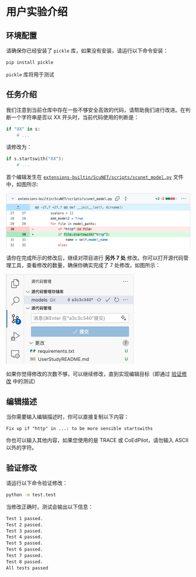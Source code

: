 # 用户实验介绍

## 环境配置
请确保你已经安装了 `pickle` 库，如果没有安装，请运行以下命令安装：
```bash
pip install pickle
```
`pickle` 库将用于测试

## 任务介绍
我们注意到当前仓库中存在一些不够安全高效的代码，请帮助我们进行改进。在判断一个字符串是否以 XX 开头时，当前代码使用的判断是：
```python
if "XX" in s:
    # ...
```
请修改为：
```python
if s.startswith("XX"):
    # ...
```
首个编辑发生在 [`extensions-builtin/ScuNET/scripts/scunet_model.py`](extensions-builtin/ScuNET/scripts/scunet_model.py) 文件中，如图所示:

![image](./images/init_edit.png)

请你在完成所示的修改后，继续对项目进行 **另外 7 处** 修改。你可以打开源代码管理工具，查看修改的数量，确保你确实完成了 7 处修改，如图所示：

![image](./images/git_diff.png)

如果你觉得修改的次数不够，可以继续修改，直到实现编辑目标（即通过 [验证修改](#验证修改) 中的测试）

## 编辑描述
当你需要输入编辑描述时，你可以直接复制以下内容：

```
Fix up if "http" in ...: to be more sensible startswiths
```
你也可以输入其他内容，如果您使用的是 TRACE 或 CoEdPilot，请勿输入 ASCII 以外的字符。

## 验证修改
请运行以下命令验证修改：
```bash
python -m test.test
```

当修改正确时，测试会输出以下信息：
```bash
Test 1 passed.
Test 2 passed.
Test 3 passed.
Test 4 passed.
Test 5 passed.
Test 6 passed.
Test 7 passed.
Test 8 passed.
All tests passed
```



